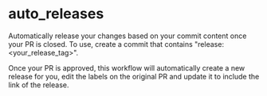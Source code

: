 # auto_releases
Automatically release your changes based on your commit content once your PR is closed.
To use, create a commit that contains "release:<your_release_tag>".

Once your PR is approved, this workflow will automatically create a new release for you, edit the labels on the original PR and update it to include the link of the release.
